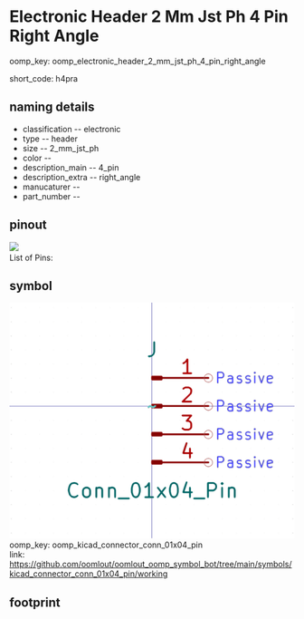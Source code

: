 # Electronic Header 2 Mm Jst Ph 4 Pin Right Angle
oomp_key: oomp_electronic_header_2_mm_jst_ph_4_pin_right_angle  

short_code: h4pra
## naming details
* classification -- electronic
* type -- header
* size -- 2_mm_jst_ph
* color -- 
* description_main -- 4_pin
* description_extra -- right_angle
* manucaturer -- 
* part_number -- 
## pinout
![](working_pinout_600.png)  
List of Pins:

## symbol

![](symbol/0/working/working_600.png)  
oomp_key: oomp_kicad_connector_conn_01x04_pin  
link: https://github.com/oomlout/oomlout_oomp_symbol_bot/tree/main/symbols/kicad_connector_conn_01x04_pin/working  


## footprint
